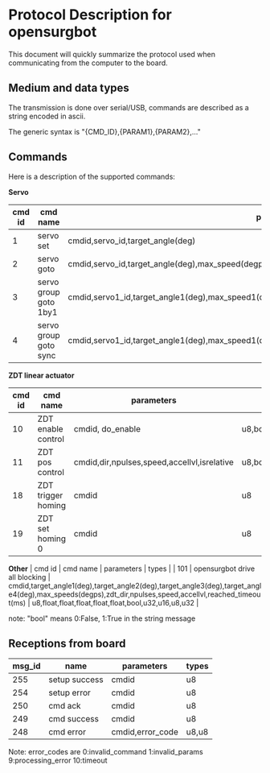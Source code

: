 # Protocol Description for opensurgbot

This document will quickly summarize the protocol used when communicating from the computer to the board.

## Medium and data types

The transmission is done over serial/USB, commands are described as a string encoded in ascii.

The generic syntax is "{CMD_ID},{PARAM1},{PARAM2},..." 

## Commands

Here is a description of the supported commands:

**Servo**

| cmd id | cmd name | parameters | types |
| - | - | - | - |
| 1 | servo set             | cmdid,servo_id,target_angle(deg) | u8,u8,float |
| 2 | servo goto            | cmdid,servo_id,target_angle(deg),max_speed(degps) | u8,u8,float,float |
| 3 | servo group goto 1by1 | cmdid,servo1_id,target_angle1(deg),max_speed1(degps),servo2_id,target_angle2(deg),max_speed2(degps),... | u8,u8,float,float,u8,float,float,... |
| 4 | servo group goto sync | cmdid,servo1_id,target_angle1(deg),max_speed1(degps),servo2_id,target_angle2(deg),max_speed2(degps),... | u8,u8,float,float,u8,float,float,... |

**ZDT linear actuator**

| cmd id | cmd name | parameters | types |
| - | - | - | - |
| 10 | ZDT enable control | cmdid, do_enable                            | u8,bool |
| 11 | ZDT pos control    | cmdid,dir,npulses,speed,accellvl,isrelative | u8,bool,u32,u16,u8,bool |
| 18 | ZDT trigger homing | cmdid                                       | u8 |
| 19 | ZDT set homing 0   | cmdid                                       | u8 |

**Other**
| cmd id | cmd name | parameters | types |
| 101 | opensurgbot drive all blocking | cmdid,target_angle1(deg),target_angle2(deg),target_angle3(deg),target_angle4(deg),max_speeds(degps),zdt_dir,npulses,speed,accellvl,reached_timeout(ms) | u8,float,float,float,float,float,bool,u32,u16,u8,u32 |

note: "bool" means 0:False, 1:True in the string message

## Receptions from board
| msg_id | name | parameters | types |
| - | - | - | - |
| 255 | setup success | cmdid | u8 |
| 254 | setup error | cmdid | u8 |
| 250 | cmd ack | cmdid | u8 |
| 249 | cmd success | cmdid | u8 |
| 248 | cmd error   | cmdid,error_code | u8,u8 | 

Note: error_codes are 0:invalid_command 1:invalid_params 9:processing_error 10:timeout
